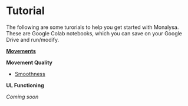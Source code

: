 # Tutorial

The following are some turorials to help you get started with Monalysa. These are Google Colab notebooks, which you can save on your Google Drive and run/modify.

**[Movements](https://colab.research.google.com/drive/1ZsLcdUBfop0LzEAVHM_Wx2yF2rCyTNk6?usp=sharing)**

**Movement Quality** 
- [Smoothness](https://colab.research.google.com/drive/1lJzQz0G4Jkr4nIz3ZJ1rYJcdLVq3IIdN?usp=sharing) 

**UL Functioning**

_Coming soon_